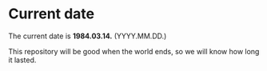 # Current date

The current date is **1984.03.14.** (YYYY.MM.DD.)

This repository will be good when the world ends, so we will know how long it lasted.